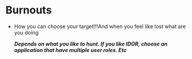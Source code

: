 # Burnouts

- How you can choose your target!!!And when you feel like lost what are you doing

  ***Depends on what you like to hunt. If you like IDOR, choose an application that have multiple user roles. Etc***
